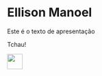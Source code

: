 <h1>Ellison Manoel</h1>

<p>Este é o texto de apresentação</p>

<p>Tchau!</p>

          
<img src="https://cdn.jsdelivr.net/gh/devicons/devicon@latest/icons/javascript/javascript-original.svg" width=36 height=36 />